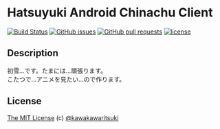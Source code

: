 # Hatsuyuki Android Chinachu Client

[![Build Status](https://travis-ci.org/Hatsuyuki-Project/Hatsuyuki-Android-Chinachu-Client.svg?branch=master)](https://travis-ci.org/Hatsuyuki-Project/Hatsuyuki-Android-Chinachu-Client)
[![GitHub issues](https://img.shields.io/github/issues/badges/shields.svg)](https://github.com/Hatsuyuki-Project/Hatsuyuki-Android-Chinachu-Client/issues)
[![GitHub pull requests](https://img.shields.io/github/issues-pr/cdnjs/cdnjs.svg)](https://github.com/Hatsuyuki-Project/Hatsuyuki-Android-Chinachu-Client/pulls)
[![license](https://img.shields.io/github/license/mashape/apistatus.svg)](http://kawakawaritsuki.mit-license.org/)

## Description
初雪...です。たまには...頑張ります。   
こたつで...アニメを見たい...ので作ります。   

## License
[The MIT License](http://kawakawaritsuki.mit-license.org) (c) [@kawakawaritsuki](https://github.com/kawakawaritsuki)
